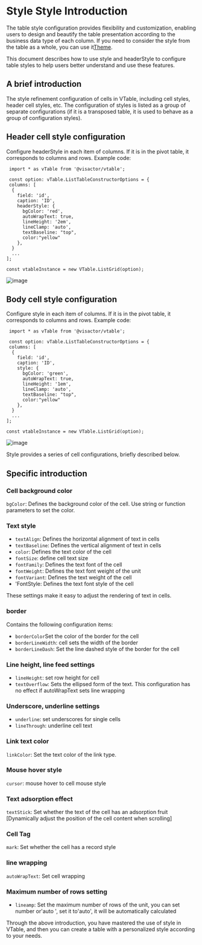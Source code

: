 # Style Style Introduction

The table style configuration provides flexibility and customization, enabling users to design and beautify the table presentation according to the business data type of each column. If you need to consider the style from the table as a whole, you can use it[Theme](url).

This document describes how to use style and headerStyle to configure table styles to help users better understand and use these features.

## A brief introduction

The style refinement configuration of cells in VTable, including cell styles, header cell styles, etc. The configuration of styles is listed as a group of separate configurations (if it is a transposed table, it is used to behave as a group of configuration styles).

## Header cell style configuration

Configure headerStyle in each item of columns. If it is in the pivot table, it corresponds to columns and rows. Example code:

     import * as vTable from '@visactor/vtable';

     const option: vTable.ListTableConstructorOptions = {
     columns: [
      {
        field: 'id',
        caption: 'ID',
        headerStyle: {
          bgColor: 'red',
          autoWrapText: true,
          lineHeight: '2em',
          lineClamp: 'auto',
          textBaseline: "top",
          color:"yellow"
        },
      }
      ...
    ];

    const vtableInstance = new VTable.ListGrid(option);

![image](https://lf9-dp-fe-cms-tos.byteorg.com/obj/bit-cloud/0a2e223bdcd7410c08f6a6a0b.png)

## Body cell style configuration

Configure style in each item of columns. If it is in the pivot table, it corresponds to columns and rows. Example code:

     import * as vTable from '@visactor/vtable';

     const option: vTable.ListTableConstructorOptions = {
     columns: [
      {
        field: 'id',
        caption: 'ID',
        style: {
          bgColor: 'green',
          autoWrapText: true,
          lineHeight: '1em',
          lineClamp: 'auto',
          textBaseline: "top",
          color:"yellow"
        },
      }
      ...
    ];

    const vtableInstance = new VTable.ListGrid(option);

![image](https://lf9-dp-fe-cms-tos.byteorg.com/obj/bit-cloud/a2c7623458257d15626270908.png)

Style provides a series of cell configurations, briefly described below.

## Specific introduction

### Cell background color

`bgColor`: Defines the background color of the cell. Use string or function parameters to set the color.

### Text style

*   `textAlign`: Defines the horizontal alignment of text in cells
*   `textBaseline`: Defines the vertical alignment of text in cells
*   `color`: Defines the text color of the cell
*   `fontSize`: define cell text size
*   `fontFamily`: Defines the text font of the cell
*   `fontWeight`: Defines the text font weight of the unit
*   `fontVariant`: Defines the text weight of the cell
*   'FontStyle: Defines the text font style of the cell

These settings make it easy to adjust the rendering of text in cells.

### border

Contains the following configuration items:

*   `borderColor`Set the color of the border for the cell
*   `borderLineWidth`: cell sets the width of the border
*   `borderLineDash`: Set the line dashed style of the border for the cell

### Line height, line feed settings

*   `lineHeight`: set row height for cell
*   `textOverflow`: Sets the ellipsed form of the text. This configuration has no effect if autoWrapText sets line wrapping

### Underscore, underline settings

*   `underline`: set underscores for single cells
*   `lineThrough`: underline cell text

### Link text color

`linkColor`: Set the text color of the link type.

### Mouse hover style

`cursor`: mouse hover to cell mouse style

### Text adsorption effect

`textStick`: Set whether the text of the cell has an adsorption fruit \[Dynamically adjust the position of the cell content when scrolling]

### Cell Tag

`mark`: Set whether the cell has a record style

### line wrapping

`autoWrapText`: Set cell wrapping

### Maximum number of rows setting

*   `lineamp`: Set the maximum number of rows of the unit, you can set number or'auto ', set it to'auto', it will be automatically calculated

Through the above introduction, you have mastered the use of style in VTable, and then you can create a table with a personalized style according to your needs.
